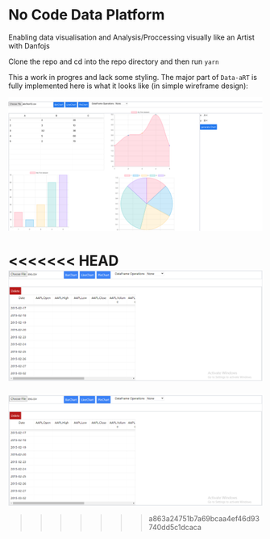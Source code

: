# No Code Data Platform

Enabling data visualisation and Analysis/Proccessing visually like an Artist with Danfojs

Clone the repo and cd into the repo directory and then run `yarn`

This a work in progres and lack some styling. The major part of `Data-aRT` is fully implemented here is what it looks like (in simple wireframe design):

![](exxample.png)

<<<<<<< HEAD
![](Capture.PNG)
=======
![](Capture.PNG)
>>>>>>> a863a24751b7a69bcaa4ef46d93740dd5c1dcaca
